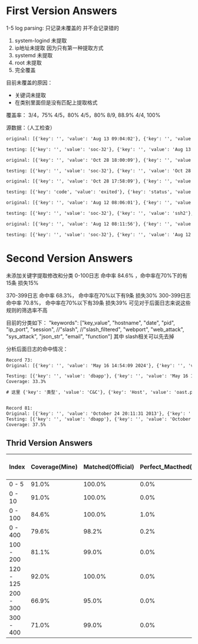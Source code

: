 # First Version Answers
1-5 log parsing:
只记录未覆盖的 并不会记录错的 
1. system-logind 未提取 
2. ip地址未提取 因为只有第一种提取方式 
3. systemd 未提取
4. root 未提取 
5. 完全覆盖

目前未覆盖的原因：
- 关键词未提取
- 在类别里面但是没有匹配上提取格式

覆盖率：
3/4，75%
4/5，80%
4/5，80%
8/9, 88.9%
4/4, 100%

源数据：（人工检查）
```txt
original: [{'key': '', 'value': 'Aug 13 09:04:02'}, {'key': '', 'value': 'soc-32'}, {'key': '', 'value': 'systemd-logind'}, {'key': '', 'value': '3831379'}]

testing: [{'key': '', 'value': 'soc-32'}, {'key': '', 'value': 'Aug 13 09:04:02'}, {'key': '', 'value': '3831379'}]   

original: [{'key': '', 'value': 'Oct 28 18:00:09'}, {'key': '', 'value': 'soc-32'}, {'key': '', 'value': 'ntpdate'}, {'key': '', 'value': '172578'}, {'key': '', 'value': '120.25.115.20'}]

testing: [{'key': '', 'value': 'soc-32'}, {'key': '', 'value': 'Oct 28 18:00:09'}, {'key': '', 'value': 'ntpdate'}, {'key': '', 'value': '172578'}]

original: [{'key': '', 'value': 'Oct 28 17:58:09'}, {'key': '', 'value': 'soc-32'}, {'key': '', 'value': 'systemd'}, {'key': 'code', 'value': 'exited'}, {'key': 'status', 'value': '2/INVALIDARGUMENT'}]

testing: [{'key': 'code', 'value': 'exited'}, {'key': 'status', 'value': '2/INVALIDARGUMENT'}, {'key': '', 'value': 'soc-32'}, {'key': '', 'value': 'Oct 28 17:58:09'}, {'key': ' status=2', 'value': 'INVALIDARGUMENT'}]

original: [{'key': '', 'value': 'Aug 12 08:06:01'}, {'key': '', 'value': 'soc-32'}, {'key': '', 'value': 'sshd'}, {'key': '', 'value': '16209'}, {'key': '', 'value': 'root'}, {'key': '', 'value': '3.66.0.23'}, {'key': '', 'value': '38316'}, {'key': '', 'value': 'ssh2'}, {'key': '', 'value': 'preauth'}]

testing: [{'key': '', 'value': 'soc-32'}, {'key': '', 'value': 'ssh2'}, {'key': '', 'value': 'Aug 12 08:06:01'}, {'key': '', 'value': 'sshd'}, {'key': '', 'value': '16209'}, {'key': '', 'value': 'ssh2'}, {'key': '', 'value': 'preauth'}, {'key': '', 'value': '3.66.0.23'}, {'key': '', 'value': '38316'}]

original: [{'key': '', 'value': 'Aug 12 08:11:56'}, {'key': '', 'value': 'soc-32'}, {'key': '', 'value': 'sshd'}, {'key': '', 'value': '33101'}]

testing: [{'key': '', 'value': 'soc-32'}, {'key': '', 'value': 'Aug 12 08:11:56'}, {'key': '', 'value': 'sshd'}, {'key': '', 'value': '33101'}]
```

# Second Version Answers
未添加关键字提取修改和分类
0-100日志 命中率 84.6% ，命中率在70%下的有15条 损失15%

370-399日志 命中率 68.3%， 命中率在70%以下有9条 损失30%
300-399日志 命中率 70.8%， 命中率在70%以下有39条 损失39%
可见对于后面日志来说这些规则的筛选率不高

目前的分类如下：
"keywords": ["key_value", "hostname", "date", "pid", "ip_port", "session", 
//"slash", //"slash_filtered", "webport", "web_attack", "sys_attack", "json_str", "email", "function"]
其中 slash相关可以先去掉

分析后面日志的命中情况：
```txt
Record 73:
Original: [{'key': '', 'value': 'May 16 14:54:09 2024'}, {'key': '', 'value': 'APT'}, {'key': '', 'value': '2024-05-16 14:54:09'}, {'key': '', 'value': '10.50.134.18:47013'}, {'key': '', 'value': '1.1.1.1:53'}, {'key': '', 'value': '远程控制'}, {'key': '', 'value': '漏洞利用攻击事件'}, {'key': '类型', 'value': 'C&C'}, {'key': 'Host', 'value': 'oast.pro'}]

Testing: [{'key': '', 'value': 'dbapp'}, {'key': '', 'value': 'May 16 14:54:09'}, {'key': '', 'value': '2024-05-16 14:54:09'}, {'key': '', 'value': 'C&C~高~2405161454090000256~~请求DNS服务器'}, {'key': '', 'value': '1.1.1.1'}, {'key': '', 'value': '2024-05-16 14:54'}, {'key': '', 'value': '10.50.134.18:47013'}, {'key': '', 'value': '1.1.1.1:53'}, {'key': '', 'value': '73:46:01~00:00'}]
Coverage: 33.3%

# 这里 {'key': '类型', 'value': 'C&C'}, {'key': 'Host', 'value': 'oast.pro'}


Record 81:
Original: [{'key': '', 'value': 'October 24 20:11:31 2013'}, {'key': '', 'value': 'APT'}, {'key': '', 'value': '2013-10-24 20:11:19'}, {'key': '', 'value': '192.168.29.124:0'}, {'key': '', 'value': '122.224.213.5:0'}, {'key': '', 'value': '恶意行为'}, {'key': '', 'value': 'WEB自动扫描'}, {'key': '', 'value': '高'}]
Testing: [{'key': '', 'value': 'dbapp'}, {'key': '', 'value': 'October 24 20:11:31'}, {'key': '', 'value': '2013-10-24 20:11:19'}, {'key': '', 'value': '2013-10-24 20:11'}, {'key': '', 'value': '192.168.29.124:0'}, {'key': '', 'value': '122.224.213.5:0'}, {'key': '<128>October 24 20:11:31 2013 dbapp APT~2~1~2013-10-24 20:11:19~192.168.29.124:0~122.224.213.5:0~恶意行为~WEB自动扫描~NULL~高~1310242011199910111~NULL~POST ', 'value': 'new/jeecms/ajax/cms/search/trsSearch.do'}, {'key': '<128>October 24 20:11:31 2013 dbapp APT~2~1~2013-10-24 20:11:19~192.168.29.124:0~122.224.213.5:0~恶意行为~WEB自动扫描~NULL~高~1310242011199910111~NULL~POST ', 'value': 'new/jeecms/ajax/cms/search/trsSearch.do'}]
Coverage: 37.5%
```

## Thrid Version Answers

| Index | Coverage(Mine) | Matched(Official)|  Perfect_Macthed(Official) |  70%< Coverage Count(Mine)|
|--|--|--|--|--|
| 0 - 5 | 91.0% | 100.0% | 0.0% |  0 |
| 0 - 10 | 91.0% | 100.0% | 0.0%|  0 |
| 0 - 100 | 84.6% | 100.0% | 1.0%  |  15 |
| 0 - 400 | 79.6% |  98.2%| 0.2% |  106 |
| 100 - 200 | 81.1% | 99.0% | 0.0% |  27 |
| 120 - 125 | 92.0% | 100.0% | 0.0% |  0 |
| 200 - 300 | 66.9% | 95.0% | 0.0%|  46 |
| 300 - 400 | 71.0% |  99.0% | 0.0% |  39 |